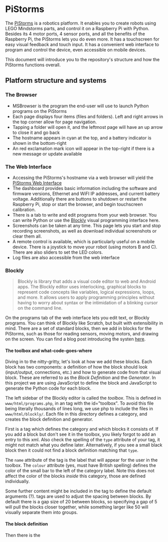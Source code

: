 # PiStorms

The [PiStorms](http://www.mindsensors.com/content/78-pistorms-lego-interface) is a robotics platform. It enables you to create robots using LEGO Mindstorms parts, and control it on a Raspberry Pi with Python. Besides its 4 motor ports, 4 sensor ports, and all the benefits of the Raspberry Pi, the PiStorms lets you do even more. It has a touchscreen for easy visual feedback and touch input. It has a convenient web interface to program and control the device, even accessible on mobile devices.

This document will introduce you to the repository's structure and how the PiStorms functions overall.


## Platform structure and systems

### The Browser
- MSBrowser is the program the end-user will use to launch Python programs on the PiStorms
- Each page displays four items (files and folders). Left and right arrows in the top corner allow for page navigation.
- Tapping a folder will open it, and the leftmost page will have an up arrow to close it and go back
- The hostname appears in cyan at the top, and a battery indicator is shown in the bottom-right
- An red exclamation mark icon will appear in the top-right if there is a new message or update available

### The Web Interface
- Accessing the PiStorms's hostname via a web browser will yield the [PiStorms Web Interface](http://www.mindsensors.com/blog/how-to/how-to-access-pistorms-web-interface)
- The dashboard provides basic information including the software and firmware versions, Ethernet and WiFI IP addresses, and current battery voltage. Additionally there are buttons to shutdown or restart the Raspberry Pi, stop or start the browser, and begin touchscreen calibration.
- There is a tab to write and edit programs from your web browser. You can write Python or use the [Blockly](http://www.mindsensors.com/blog/pistorms/visual-programming-for-pistorms-robots) visual programming interface here.
- Screenshots can be taken at any time. This page lets you start and stop recording screenshots, as well as download individual screenshots or clear them all.
- A remote control is available, which is particularly useful on a mobile device. There is a joystick to move your robot (using motors B and C). There are also sliders to set the LED colors.
- Log files are also accessible from the web interface


### Blockly
> Blockly is library that adds a visual code editor to web and Android apps. The Blockly editor uses interlocking, graphical blocks to represent code concepts like variables, logical expressions, loops, and more. It allows users to apply programming principles without having to worry about syntax or the intimidation of a blinking cursor on the command line.

On the programs tab of the web interface lets you edit text, or Blockly programs. You can think of Blockly like Scratch, but built with extensibility in mind. There are a set of standard blocks, then we add in blocks for the PiStorms, such as those for reading sensors, moving motors, and drawing on the screen. You can find a blog post introducing the systen [here](http://www.mindsensors.com/blog/pistorms/visual-programming-for-pistorms-robots).

#### The toolbox and what-code-goes-where
Diving in to the nitty-gritty, let's look at how we add these blocks. Each block has two components: a definition of how the block should look (input/output, connections, etc.) and how to generate code from that visual block. These are referred to as the *Block Definition* and the *Generator*. In this project we are using JavaScript to define the block and JavaScript to generate the Python code for each block.

The left sidebar of the Blockly editor is called the *toolbox*. This is defined in `www/html/programs.php`, in an <xml> tag with the id="toolbox". To avoid this file being literally thousands of lines long, we use php to include the files in `www/html/blockly/`. Each file in this directory defines a category, and creates the block definition and generator.

First is a <category> tag which defines the category and which blocks it consists of. If you add a block but don't see it in the toolbox, you likely forgot to add an entry to this xml. Also check the spelling of the `type` attribute of your <block> tag, it might not match what you define later. Alternatively, if you see a small black block then it could not find a block definition matching that `type`.

The `name` attribute of the <category> tag is the label that will appear for the user in the toolbox. The `colour` attribute (yes, must have British spelling) defines the color of the small bar to the left of the category label. Note this does not affect the color of the blocks *inside* this category, those are defined individually.

Some further content might be included in the <block> tag to define the default arguments (?). <sep> tags are used to adjust the spacing between blocks. By default there is a gap size of 20 between blocks, so specifying a gap of 5 will pull the blocks closer together, while something larger like 50 will visually separate them into groups.

#### The block definition
Then there is the <script> tag. Here we detail the block definition and generator. The [Blockly Developer Tools](https://blockly-demo.appspot.com/static/demos/blockfactory/index.html) is a great resource for experimenting with the creation of blocks and learning how the block definition works. If you do use this tool be sure to change the block definition language from JSON to JavaScript and that target language of the generator to Python. You can also save your blocks and a link to each. Please consider clicking "Download Block Library" and commiting that .xml file if you do put a lot of time into that.

There are a few things to consider here. First, the name must match between the `type` attribute of the <block>, the block definition and generator. Avoiding the biggest section (inputs) for the moment, you can specify the connections. If the block returns a value, it should have a "left output" connection. If it is a statement, it should have "top+bottom connections". You can add a tooltip with some hints on the specifics and possible quirks of that block. A help URL may also be set, this should like to the related method in the [PiStorms documentation](www.mindsensors.com/reference/PiStorms/html/index.html). Finally, you can set the color with a value between 0 and 360, that being the hue.

Finally, let's get back to the inputs and fields. There are three types of inputs: value, statement, and dummy. *Value* provides a plug on the right where another block can supply a value. For example, the `terminal_print` block uses this to let the user supply a text value to be printed. You can restrict the type of the value, but for granular control see the numeric input *field*.

A statement input lets the user specify a set of statements. For instance, you see this type of input in the standard "if do" and "repeat while" blocks. A specific example might be the `system_untilkeypress`, which lets the user define what code that want to be repeated until the GO button is pressed. As Python does not support multi-line anonymous functions, you will probably want to use `Blockly.Python.FUNCTION_NAME_PLACEHOLDER_.slice(1,-1)` somewhere in the generator to get a random function name (using `slice` because it's a string surrounded by braces you want to remove to make it a legal identifier).

Lastly, the *dummy input* has neither a value or statement input area, it simply wraps field. You'll see this often, so what are these fields you can put in a dummy (or value/statement) input? The most basic is a text field. It simply acts as a label. You can provide a text input, a numeric input where you can define bounds and precision, even an angle input. You can add a checkbox, colour picker, or allow the user to select a variable to use. Perhaps most useful here is the dropdown field, oft used to let the user pick from a set list of ports. You can also add a small image which might help spice up the text but will more likely look out-of-place.

Note you can't plug in blocks to fields! This might limit some blocks usefulness. They are like text *fields*, where the user can input a value, but not programmatically.

Finally you can force the block to have internal or external inputs. External will force value inputs to appear as a notch on the outer right side of the block. Internal forces them to be encapuslated inside the block. This is merely an aesthetic option, and Blockly will try to pick the best one if you don't specify one or the other.

In addition to the built-in types; String, Boolean and such; you can use "other" to check for a custom type. For instance, `servo_setSpeed` has a value input for which servo, and it only allows the RCServo type to be connected (no Numbers, etc., you must connect an RCServo to that value input). The value can be defined from a block with a left connection. With `.setOutput` you can specify what type this block will return. For instance, `servo_init` has a `this.setOutput(true, "RCServo");`.

#### The [code] generator
Now you must take the block and generate Python code from it. You'll use methods like `block.getFieldValue` for fields and `Blockly.Python.valueToCode` to get the code of a block connected to a value input.

Quite likely there will be some code you want to only include once. For instance, the blocks in `www/html/blockly/grove.php` need the line `import GroveDevices`, but this line doesn't need to appear every time any of these blocks are used. To answer this need Blockly gives us *definitions*. You assign a property of `Blockly.Python.definitions_` to a string. For instance, the line `Blockly.Python.definitions_.import_GroveDevices = "import GroveDevices";` appears in many of those blocks. When Blockly needs to generate the code for a block, it will check if `import_GroveDevices` is already assigned. If not, it will insert the code `import GroveDevices`, but if it is it will skip it.

Besides imports, this can also be used for reusing instances. For instance, a user might have multiple `servo_setPos` blocks in their code, each with a `servo_init` block to specify which servo to use. We don't want to make a new instance of the RCServo class every time it occurs. Instead, we use definitions to make sure an instance is created, but only one for each port. For this we use bracket notation to define this definition dynamically. This is because we don't know which port the user will pick so we can't use, for instance, `Blockly.Python.definitions_.servo_BBS1 = "servo_BBS1 = RCServo('BBS1')";`. This *will* create an instance with the identifier `servo_BBS1` which will be reused, but it assumes bank B servo 1 is selected. I use template literals to dynamically use the port name for the name of the instance.

Blocks with top+bottom connection should have a newline at the end of the returned string. Blocks with a left connection should not, the returned code string should simply evaluate to a value. By default some blocks will use `Blockly.Python.ORDER_NONE`. This leads to many extraneous parenthesis. There is a whole [article](https://developers.google.com/blockly/guides/create-custom-blocks/operator-precedence) on operator precedence, but using `Blockly.Python.ORDER_ATOMIC` instead works and reduces the number of parenthesis, making the code human-readable.

#### Other remarks
Looking back to `www/html/programs.php`, shortly after the xml toolbox definition there's a short script. This `GET`s the `isgrx` endpoint from MSWeb (see [services](https://github.com/mindsensors/PiStorms/blob/master/CONTRIBUTING.md#services)). Note the toolbox includes both the GRX and standard PiStorms categories. The script removes the categories which are not pertinent to the current device. Note to avoid duplicate category names, the GRX equivalents are postponed with a `_GRX`, which is then removed after that category for the standard PiStorms is removes.

A better way to do this might be to include only the standard PiStorms categories and possibly replace them when the page loads. This would happen before the user is able to open a Blockly program, so they wouldn't notice. However, to keep things consistent (all content in the `www/html/blockly` directory loaded when the page is generated through PHP), this approach was avoided. JavaScript would have to be able to request the GRX categories to include via MSWeb.

As each file in `www/html/blockly` is directly included, the <script> tags will also appear inside of the xml tag. Perhaps this shouldn't be the case, but it works and is much cleaner to have the block definitions and generators in the same file as the related xml.

A helper function `makeBlock` was tested in `www/html/blockly/servos.php`. This was added in an attempt to make the block definitions and generators easier to read. I believe it succeeds in this and should be considered for use in the other `www/html/blockly` files.


### Services
- MSDriver.sh
- MSBrowser.sh
- MSWeb.sh


### Executables
- psm_shutdown
- swarmserver


## Coordinate systems

| ​ | ​ | ​ |
| --- | :---: | --- |
| x=320 <br> y=0 |  | x=0 <br> y=0 |
| | TS <br> (readings from touchscreen X/Y registers) | |
| x=320 <br> y=240 |  | x=0 <br> y=240 |

| ​ | ​ | ​ |
| --- | :---: | --- |
| x=0 <br> y=320 |  | x=0 <br> y=0 |
| | Screen <br> (drawing to TFT) | |
| x=240 <br> y=320 |  | x=240 <br> y=0 |

| ​ | ​ | ​ |
| --- | :---: | --- |
| x=0 <br> y=0 |  | x=320 <br> y=0 |
| | Rotation 3 <br> (right-side-up) | |
| x=0 <br> y=240 |  | x=320 <br> y=240 |

| ​ | ​ | ​ |
| --- | :---: | --- |
| x=320 <br> y=240 |  | x=0 <br> y=240 |
| | Rotation 1 <br> (up-side-down) | |
| x=320 <br> y=0 |  | x=0 <br> y=0 |

| ​ | ​ | ​ |
| --- | :---: | --- |
| x=0 <br> y=320 |  | x=0 <br> y=0 |
| | Rotation 0 <br> (Bank A up) | |
| x=240 <br> y=320 |  | x=240 <br> y=0 |

| ​ | ​ | ​ |
| --- | :---: | --- |
| x=240 <br> y=0 |  | x=240 <br> y=320 |
| | Rotation 2 <br> (Bank B up) | |
| x=0 <br> y=0 |  | x=0 <br> y=320 |


## Repository files

### setup
#### Suggestions
- When developing, run setup/enableHardlinks.sh to hard link the source files from `/home/pi/PiStorms/...` to their intended locations in the file system (where `setup.h` copies them). This will avoid, for instance, modifying `sys/MSBrowser.sh`, but forgetting to copy it to `/usr/local/bin/MSBrowser.sh` and wondering why your edits don't seem to be changing anything (still, don't forget to run `sudo /etc/init.d/MSBrowser.sh restart`!).

### sys
- **LegoDevices.py**: Basic NXT and EV3 sensors
- **MSBrowser.py**: The [browser program](https://github.com/mindsensors/PiStorms/blob/master/CONTRIBUTING.md#the-browser)
- **MSDriver.py**: Shuts down the Raspberry Pi after GO is held for 5 seconds
- **MS_ILI9341.py**: Inherits from `Adafruit_ILI9341` and adds screenshot support
- **MsDevices.py**: Implementations of mindsensors sensors
- **PiStorms.py**: The wrapper class users instantiate and use. It mainly aligns one-to-one with PiStormsCom functions.
- **PiStormsCom.py**: Handles primary I2C communications
- **TouchScreenInput.py**: A convenience module to get text input using a touchscreen keyboard
- **mindsensors.py**: Implementations of more mindsensors sensors
- **mindsensorsUI.py**: Represents the screen, providing useful graphics functions
- **msdev.cfg**: Configurations including the device type, default screen rotation, home folder, and from what URLs messages and updates are found
- **pistorms-diag.sh**: Diagnostics are written to psm-diag.txt on the boot partition
- **ps_messenger_check.py**: Checks the [message server](http://pistorms.mindsensors.com/messenger.php) and keeps `/var/tmp/ps_data.json` up-to-date
- **ps_updater.py**: Checks the [update server](http://pistorms.mindsensors.com/versions.php) (while sending analytics) to keep `/var/tmp/ps_versions.json` up-to-date
- **psm_shutdown**: Wraps the OS shutdown command, but also writes to `/tmp/.psm_shutdown.lck`
- **rmap.py**: Used for [Scratch](https://github.com/mindsensors/PiStorms/blob/master/CONTRIBUTING.md#scratch) integration
- **rmapcfg.py**: IP and port to use for Scratch integration
- **scratch.py**: Methods for sending messages with Scratch
- **swarmclient.py**: Examples of communicating between multiple PiStorms
- **swarmserver**: Binary used for inter-PiStorms communication

### programs
- This folder is what the user will see on the PiStorms screen (through the [browser program](https://github.com/mindsensors/PiStorms/blob/master/CONTRIBUTING.md#the-browser))
- **00-About_Me.py**: A useful diagnostics program that displays useful information about the device. This includes the device name, firmware and software versions, hostname, battery level, and IP addresses for Ethernet and WiFi.
- **00-Scratch_PiStorms.py**: Used to connect with [Scratch](https://github.com/mindsensors/PiStorms/blob/master/CONTRIBUTING.md#scratch) and execute instructions from it.
- **00-TestInternetConnection.py**: Pings Google's domain name server to determine if the device is connected to the internet.
- **00-WiFi_Setup.py**: Used to connect to the internet directly from the PiStorms. It displays a list of scanned WiFi networks and will let you enter a passphrase using an on-screen keyboard.
- **03-Swarm_Demo.py**: Displays a smiley face on screen. You can drag it with the stylus and it will move on the screen of all swarm neighbors as well.
- **09-refresh.py**: If anything changes in the programs folder, they will not be reflected in the browser until it is refreshed. Another way to achieve this is to enter and exit any folder. A program might have been created or renamed from the web interface (or an SSH session).
- **09-shutdown.py**: Let's you shutdown the PiStorms from the device itself. It will display a confirmation before shutting down. Note there is also a shutdown (and restart) button on the PiStorms Web Interface dashboard. Also note holding the GO button for five seconds will restart the PiStorms.
- **10-ico**: These are files from the image recognition robot [blog post](http://www.mindsensors.com/blog/pistorms/image-recognition-robot-with-pistorms-and-pi-camera)
- **20-BlocklyDemos**: Examples using the [Blockly](https://github.com/mindsensors/PiStorms/blob/master/CONTRIBUTING.md#the-web-interface) visual programming interface. These files should be modified through the web interface. However, it might be enlightening to view the code and learn how the blocks align with real Python code.
- **30-DataVisualization**: Examples of using matplotlib to display graphs on the PiStorms's screen. Introduce in this [blog post](http://www.mindsensors.com/blog/how-to/pistorms-data-logging) and projects include a pendulum and car impact.
- **45-Utils**: Various utility programs, including those to revert WiFi settings, calibrate an AbsoluteIMU, check battery voltage, change the PiStorms's I2C address, and the Explorer program to debug I2C devices
- **50-CameraDemos**: Examples using the Raspberry Pi camera
- **50-MotorDemos**: Examples of controlling the motor ports in various ways, and of the NXTServo
- **50-SensorDemos**: Example programs for most all supported sensors
- **60-Games**: Demo games and graphics tests act as examples of using the touchscreen
- **60-Robots**: Programs for some robots features in blog posts, including [My Loyal PyDog Companion](http://www.mindsensors.com/blog/how-to/my-loyal-pydog-companion) and [Sam the Emotional Robot](http://www.mindsensors.com/blog/how-to/sam-the-emotional-robot).
- **utils**: Various system utility programs. This folder is not visible in the browser as it is not preceded by two digits.
- **addresschange**: A binary used by `45-Utils/09-Change_i2c_addr.py` to change the PiStorms's I2C address
- **touch_sensor_tutorial.py**: The program written in the [PiStorms Python Programming Tutorial](http://www.mindsensors.com/blog/how-to/pistorms-python-programming-tutorial)
- **\*.png, \*.jpg, \*.mp3**: This folder also contains many resources used for the system, browser, and examples programs

### www
- These files power the [PiStorms Web Interface](http://www.mindsensors.com/blog/how-to/how-to-access-pistorms-web-interface)
- **html**: Contains the actual pages you access by web browser
- **web_api**: Handles request when you click buttons to actually *do* things (perform actions) on the PiStorms

### scratch
- Examples files of using Scratch to connect to the PiStorms
- You would use VNC to connect to the Raspberry Pi desktop, then run [00-Scratch_PiStorms](https://github.com/mindsensors/PiStorms/blob/master/programs/00-Scratch_PiStorms.py) on the PiStorms to let it connect with Scratch. The PiStorms will broadcast `READY`, there is no need to click the green flag.
- We have a [programming guide](http://www.mindsensors.com/index.php?controller=attachment&id_attachment=307) and a getting started [blog post](http://www.mindsensors.com/blog/how-to/program-pistorms-with-scratch-getting-started)

### artwork
- Contains the desktop background and mindsensors.com logo
- Also contains the PiStorms case image used when taking screenshots from the web interface

### html
- Documentation, available [online](http://www.mindsensors.com/reference/PiStorms/html/index.html) and updated each new software release

### .gitattributes
- Marks the html and www/html/assets folders as documentation so GitHub recognizes this as a primarily Python project, not HTML and Javascript

### .version
- The version number corresponding with each software release
- Used in the [About Me](https://github.com/mindsensors/PiStorms/blob/master/programs/00-About_Me.py) program to list "s/w version" and in the [web interface](https://github.com/mindsensors/PiStorms/blob/master/CONTRIBUTING.md#www) to display on the dashboard.

### README.md
- Instructions for an end-user to download and setup this project

### CONTRIBUTING.md
- An overview of this repository and explanation of the structure of this project

## Details
Lets walk through what setup.sh does from start to finish, and what happens at boot time. We will also cover every relevant directory on the system.

`MSDriver.sh`, `MSBrowser.sh`, and `MSWeb.sh` will run at boot time. MSDriver handles shutting down the system when GO is held.

The PiStorms has firmware which controls the motor and sensor ports, and which gets input from the touch part of the touchscreen. The Raspberry Pi sends commands over I2C to the PiStorms to tell it what to do. The screen itself communicates via SPI. This means that the screen might work, but you won't be able to tap anything because you can't get touchscreen values from the PiStorms if I2C is broken. The opposite is, therefore, true, too. The screen will not work if SPI is broken, but you could still move motors, etc. if I2C is still functioning.

## Design improvement suggestions
- There are a number of things I would like to better organize or clean up, but most would be difficult due to the requirement of supporting previous systems. Backwards compatibility is the issue.
- For example, the images MSBrowser relies on should not be cluttering up the general programs folder.
- `rmap.py` should be renamed to make its purpose (Scratch) more clear.
- `MsDevices.py` and `mindsensors.py` should be merged.
- The log files should have more meaningful names and be put in `/var/log`, not `/tmp`. Further, `.psm_shutdown.lck` should be in `/var/lock`, not `/tmp`. Note `/var/lock` *is* on a temporary file system, so a reboot will remove any stale locks.

## Original version of repository structure notes
This was found in a file last modified April 5th, 2016, the day before the first commit to this repository. Copied verbatim:

> Folder structure for PiStorms development repo
> <br>
> <br>
> <br>
> <br>
>
> | ​ | ​ |
> | --- | --- |
> | PiStorms | top level folder for everything. |
> | PiStorms/setup | setup/install/config scripts. (some of these scripts will be run at the time of install, and move other scripts to correct folders – such as /etc/init.d, etc) \n pip:setup.py will go here. \n PiStormsBrowser.sh will go here. |
> | PiStorms/sys | library files, etc. (which would get relocated to dist-packages) \n PiStormsBrowser.py/PiStormsDriver.py will go here. |
> | PiStorms/programs | main programs folder. |
> | PiStorms/programs/utils | factory provided utllity programs |
> | PiStorms/programs/examples | factory provided samples & demos. |
> | PiStorms/scratch | the sb files will be here (relocate these to their standard location on Pi). |
> | ​ | ​ |
